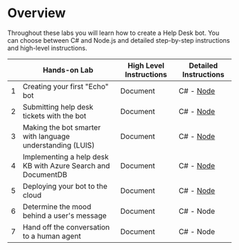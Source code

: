 # Overview

Throughout these labs you will learn how to create a Help Desk bot. You can choose between C# and Node.js and detailed step-by-step instructions and high-level instructions.

|   | Hands-on Lab                                                    | High Level Instructions | Detailed Instructions                              |
|---|-----------------------------------------------------------------|-------------------------|----------------------------------------------------|
| 1 | Creating your first "Echo" bot                                  | Document                | C# - [Node](./Node/exercise1-EchoBot.md)           |
| 2 | Submitting help desk tickets with the bot                       | Document                | C# - [Node](./Node/exercise2-TicketSubmission.md)  |
| 3 | Making the bot smarter with language understanding (LUIS)       | Document                | C# - [Node](./Node/exercise3-Luis.md)              |
| 4 | Implementing a help desk KB with Azure Search and DocumentDB    | Document                | C# - [Node](./Node/exercise4-KnowledgeBase.md)     |
| 5 | Deploying your bot to the cloud                                 | Document                | C# - [Node](./Node/exercise5-Deployment.md)        |
| 6 | Determine the mood behind a user's message                      | Document                | C# - Node                                          |
| 7 | Hand off the conversation to a human agent                      | Document                | C# - Node                                          |
